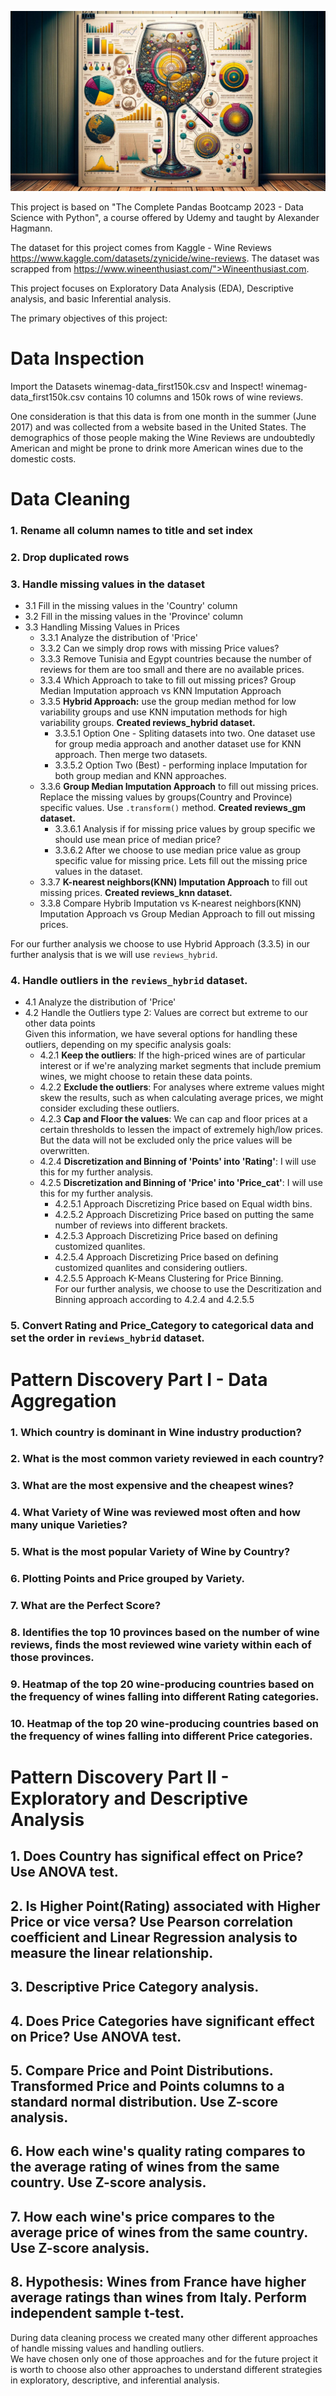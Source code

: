 ![Exploratory and Descriptive Wine Reviews Analysis](./support_files/readme_image.jpg)

This project is based on "The Complete Pandas Bootcamp 2023 - Data Science with Python", a course offered by Udemy
and taught by Alexander Hagmann. 

The dataset for this project comes from Kaggle - Wine Reviews https://www.kaggle.com/datasets/zynicide/wine-reviews.
The dataset was scrapped from https://www.wineenthusiast.com/">Wineenthusiast.com.

This project focuses on Exploratory Data Analysis (EDA), Descriptive analysis, and basic Inferential analysis. 

The primary objectives of this project:

# **Data Inspection**

Import the Datasets winemag-data_first150k.csv and Inspect! winemag-data_first150k.csv contains 10 columns and 150k rows of wine reviews.

One consideration is that this data is from one month in the summer (June 2017) and was collected from a website based in the United States. The demographics of those people making the Wine Reviews are undoubtedly American and might be prone to drink more American wines due to the domestic costs.

# **Data Cleaning**

### 1. Rename all column names to title and set index  
### 2. Drop duplicated rows  
### 3. Handle missing values in the dataset 
- 3.1 Fill in the missing values in the 'Country' column  
- 3.2 Fill in the missing values in the 'Province' column  
- 3.3 Handling Missing Values in Prices  
    - 3.3.1 Analyze the distribution of 'Price'  
    - 3.3.2 Can we simply drop rows with missing Price values?   
    - 3.3.3 Remove Tunisia and Egypt countries because the number of reviews for them are too small and there are no available prices.    
    - 3.3.4 Which Approach to take to fill out missing prices? Group Median Imputation approach vs KNN Imputation Approach  
    - 3.3.5 **Hybrid Approach:** use the group median method for low variability groups and use KNN imputation methods for high variability groups. **Created reviews_hybrid dataset.**  
         - 3.3.5.1 Option One - Spliting datasets into two. One dataset use for group media approach and another dataset use for KNN approach. Then merge two datasets.  
         - 3.3.5.2 Option Two (Best) - performing inplace Imputation for both group median and KNN approaches.  
    - 3.3.6 **Group Median Imputation Approach** to fill out missing prices. Replace the missing values by groups(Country and Province) specific values. Use `.transform()` method. **Created reviews_gm dataset.**    
         - 3.3.6.1 Analysis if for missing price values by group specific we should use mean price of median price?  
         - 3.3.6.2 After we choose to use median price value as group specific value for missing price. Lets fill out the missing price values in the dataset.  
    - 3.3.7 **K-nearest neighbors(KNN) Imputation Approach** to fill out missing prices. **Created reviews_knn dataset.**    
    - 3.3.8 Compare Hybrib Imputation vs K-nearest neighbors(KNN) Imputation Approach vs Group Median Approach to fill out missing prices.  

For our further analysis we choose to use Hybrid Approach (3.3.5) in our further analysis that is we will use `reviews_hybrid`.   

### 4. Handle outliers in the `reviews_hybrid` dataset.   
- 4.1 Analyze the distribution of 'Price'  
- 4.2 Handle the Outliers type 2: Values are correct but extreme to our other data points  
Given this information, we have several options for handling these outliers, depending on my specific analysis goals: 
    - 4.2.1 **Keep the outliers**: If the high-priced wines are of particular interest or if we're analyzing market segments that include premium wines, we might choose to retain these data points.  
    - 4.2.2 **Exclude the outliers**: For analyses where extreme values might skew the results, such as when calculating average prices, we might consider excluding these outliers.  
    - 4.2.3 **Cap and Floor the values**: We can cap and floor prices at a certain thresholds to lessen the impact of extremely high/low prices. But the data will not be excluded only the price values will be overwritten.  
    - 4.2.4 **Discretization and Binning of 'Points' into 'Rating'**: I will use this for my further analysis.  
    - 4.2.5 **Discretization and Binning of 'Price' into 'Price_cat'**: I will use this for my further analysis.  
         - 4.2.5.1 Approach Discretizing Price based on Equal width bins.  
         - 4.2.5.2 Approach Discretizing Price based on putting the same number of reviews into different brackets.    
         - 4.2.5.3 Approach Discretizing Price based on defining customized quanlites.   
         - 4.2.5.4 Approach Discretizing Price based on defining customized quanlites and considering outliers.  
         - 4.2.5.5 Approach K-Means Clustering for Price Binning.  
For our further analysis, we choose to use the Descritization and Binning approach according to 4.2.4 and 4.2.5.5   

### 5. Convert Rating and Price_Category to categorical data and set the order in `reviews_hybrid` dataset.    

# **Pattern Discovery Part I - Data Aggregation**  

### 1. Which country is dominant in Wine industry production?  
### 2. What is the most common variety reviewed in each country?  
### 3. What are the most expensive and the cheapest wines?
### 4. What Variety of Wine was reviewed most often and how many unique Varieties?
### 5. What is the most popular Variety of Wine by Country?
### 6. Plotting Points and Price grouped by Variety.
### 7. What are the Perfect Score?
### 8. Identifies the top 10 provinces based on the number of wine reviews, finds the most reviewed wine variety within each of those provinces.
### 9. Heatmap of the top 20 wine-producing countries based on the frequency of wines falling into different Rating categories.
### 10. Heatmap of the top 20 wine-producing countries based on the frequency of wines falling into different Price categories.

# **Pattern Discovery Part II - Exploratory and Descriptive Analysis**

## 1. Does Country has significal effect on Price? Use ANOVA test.
## 2. Is Higher Point(Rating) associated with Higher Price or vice versa? Use  Pearson correlation coefficient and Linear Regression analysis to measure the linear relationship.
## 3. Descriptive Price Category analysis.
## 4. Does Price Categories have significant effect on Price? Use ANOVA test.
## 5. Compare Price and Point Distributions. Transformed Price and Points columns to a standard normal distribution. Use Z-score analysis.
## 6. How each wine's quality rating compares to the average rating of wines from the same country. Use Z-score analysis.
## 7. How each wine's price compares to the average price of wines from the same country. Use Z-score analysis.
## 8. Hypothesis: Wines from France have higher average ratings than wines from Italy. Perform independent sample t-test.

During data cleaning process we created many other different approaches of handle missing values and handling outliers.  
We have chosen only one of those approaches and for the future project it is worth to choose also other approaches to 
understand different strategies in exploratory, descriptive, and inferential analysis.